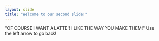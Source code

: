 ```yaml
---
layout: slide
title: "Welcome to our second slide!"
---
```

"OF COURSE I WANT A LATTE'! I LIKE THE WAY YOU MAKE THEM!"
Use the left arrow to go back!
